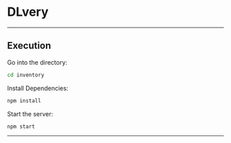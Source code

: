 # DLvery

____

## Execution



Go into the directory:
```sh
cd inventory
```

Install Dependencies:
```sh
npm install
```

Start the server:
```sh
npm start
```

____
